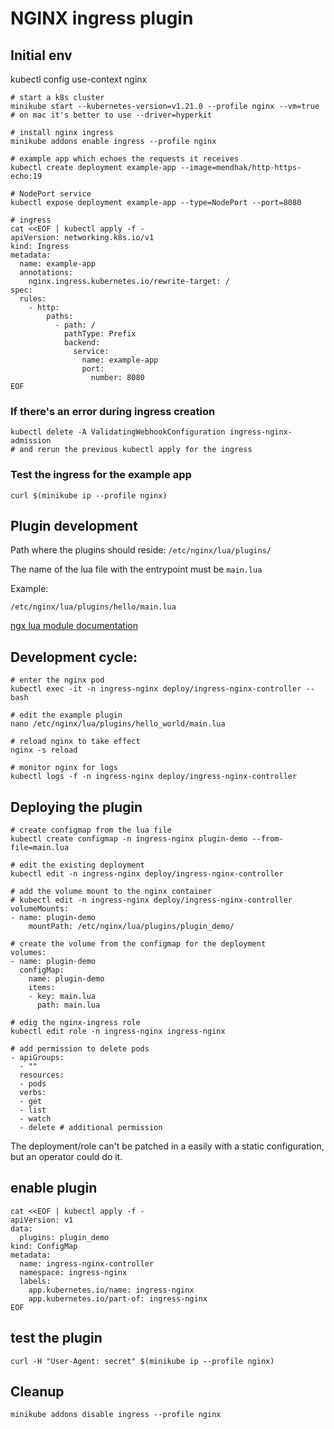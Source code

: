 # NGINX ingress plugin

## Initial env

kubectl config use-context nginx

```
# start a k8s cluster
minikube start --kubernetes-version=v1.21.0 --profile nginx --vm=true
# on mac it's better to use --driver=hyperkit

# install nginx ingress
minikube addons enable ingress --profile nginx

# example app which echoes the requests it receives
kubectl create deployment example-app --image=mendhak/http-https-echo:19

# NodePort service
kubectl expose deployment example-app --type=NodePort --port=8080

# ingress
cat <<EOF | kubectl apply -f -
apiVersion: networking.k8s.io/v1
kind: Ingress
metadata:
  name: example-app
  annotations:
    nginx.ingress.kubernetes.io/rewrite-target: /
spec:
  rules:
    - http:
        paths:
          - path: /
            pathType: Prefix
            backend:
              service:
                name: example-app
                port:
                  number: 8080
EOF
```

### If there's an error during ingress creation

```
kubectl delete -A ValidatingWebhookConfiguration ingress-nginx-admission
# and rerun the previous kubectl apply for the ingress
```

### Test the ingress for the example app

```
curl $(minikube ip --profile nginx)
```

## Plugin development

Path where the plugins should reside: `/etc/nginx/lua/plugins/`

The name of the lua file with the entrypoint must be `main.lua`

Example: 

`/etc/nginx/lua/plugins/hello/main.lua`

[ngx lua module documentation](https://github.com/openresty/lua-nginx-module)

## Development cycle:

```
# enter the nginx pod
kubectl exec -it -n ingress-nginx deploy/ingress-nginx-controller -- bash

# edit the example plugin 
nano /etc/nginx/lua/plugins/hello_world/main.lua

# reload nginx to take effect
nginx -s reload

# monitor nginx for logs
kubectl logs -f -n ingress-nginx deploy/ingress-nginx-controller
```

## Deploying the plugin

```
# create configmap from the lua file
kubectl create configmap -n ingress-nginx plugin-demo --from-file=main.lua

# edit the existing deployment
kubectl edit -n ingress-nginx deploy/ingress-nginx-controller

# add the volume mount to the nginx container
# kubectl edit -n ingress-nginx deploy/ingress-nginx-controller
volumeMounts:
- name: plugin-demo
    mountPath: /etc/nginx/lua/plugins/plugin_demo/

# create the volume from the configmap for the deployment
volumes:
- name: plugin-demo
  configMap:
    name: plugin-demo
    items:
    - key: main.lua
      path: main.lua

# edig the nginx-ingress role
kubectl edit role -n ingress-nginx ingress-nginx

# add permission to delete pods
- apiGroups:
  - ""
  resources:
  - pods
  verbs:
  - get
  - list
  - watch
  - delete # additional permission
```

The deployment/role can't be patched in a easily with a static configuration, but an operator could do it.

## enable plugin

```
cat <<EOF | kubectl apply -f -
apiVersion: v1
data:
  plugins: plugin_demo
kind: ConfigMap
metadata:
  name: ingress-nginx-controller
  namespace: ingress-nginx
  labels:
    app.kubernetes.io/name: ingress-nginx
    app.kubernetes.io/part-of: ingress-nginx
EOF
```

## test the plugin

```
curl -H "User-Agent: secret" $(minikube ip --profile nginx)
```

## Cleanup

```
minikube addons disable ingress --profile nginx
```
